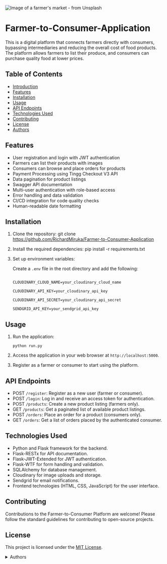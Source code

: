 ![Image of a farmer's market - from Unsplash](shelley-pauls-kuR1Kwo4my4-unsplash.jpg)
# Farmer-to-Consumer-Application
This is a digital platform that connects farmers directly with consumers, bypassing intermediaries and reducing the overall cost of food products. 
The platform allows farmers to list their produce, and consumers can purchase quality food at lower prices.

## Table of Contents
- [Introduction](#farm-to-consumer-platform)
- [Features](#features)
- [Installation](#installation)
- [Usage](#usage)
- [API Endpoints](#api-endpoints)
- [Technologies Used](#technologies-used)
- [Contributing](#contributing)
- [License](#license)
- [Authors](#authors)

## Features

- User registration and login with JWT authentication
- Farmers can list their products with images
- Consumers can browse and place orders for products
- Payment Processing using Tingg Checkout V3 API
- Data pagination for product listings
- Swagger API documentation
- Multi-user authentication with role-based access
- Error handling and data validation
- CI/CD integration for code quality checks
- Human-readable date formatting

## Installation

1. Clone the repository:
    git clone https://github.com/RichardMiruka/Farmer-to-Consumer-Application

2. Install the required dependencies:
   pip install -r requirements.txt

4. Set up environment variables:

    Create a `.env` file in the root directory and add the following:

    ```SECRET_KEY=your_secret_key_here

    CLOUDINARY_CLOUD_NAME=your_cloudinary_cloud_name

    CLOUDINARY_API_KEY=your_cloudinary_api_key

    CLOUDINARY_API_SECRET=your_cloudinary_api_secret

    SENDGRID_API_KEY=your_sendgrid_api_key
    ```


## Usage

1. Run the application:

     ```python run.py```


2. Access the application in your web browser at `http://localhost:5000`.

3. Register as a farmer or consumer to start using the platform.

## API Endpoints

- POST `/register`: Register as a new user (farmer or consumer).
- POST `/login`: Log in and receive an access token for authentication.
- POST `/products`: Create a new product listing (farmers only).
- GET `/products`: Get a paginated list of available product listings.
- POST `/orders`: Place an order for a product (consumers only).
- GET `/orders`: Get a list of orders placed by the authenticated consumer.

## Technologies Used

- Python and Flask framework for the backend.
- Flask-RESTx for API documentation.
- Flask-JWT-Extended for JWT authentication.
- Flask-WTF for form handling and validation.
- SQLAlchemy for database management.
- Cloudinary for image uploads and storage.
- Sendgrid for email notifications.
- Frontend technologies (HTML, CSS, JavaScript) for the user interface.

## Contributing

Contributions to the Farmer-to-Consumer Platform are welcome! Please follow the standard guidelines for contributing to open-source projects.

## License

This project is licensed under the [MIT License](LICENSE).

<details>
<summary>Authors</summary>

* [**@Richard Miruka**](https://github.com/RichardMiruka)
* [**@Sharoun Madoya**](https://github.com/Sharoun-Madoya)
* [**@Sarah Mumbua**](https://github.com/sarahmumbua)
* [**@Rebecca Nakhanu**](https://github.com/rebeccanakhanu)
* [**@Bright Luvanda**](https://github.com/brightkingpin)


</details>
